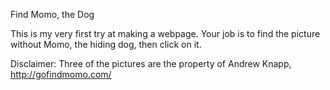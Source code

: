 Find Momo, the Dog

This is my very first try at making a webpage. 
Your job is to find the picture without Momo, the hiding dog, then click on it.

Disclaimer: Three of the pictures are the property of Andrew Knapp, http://gofindmomo.com/
